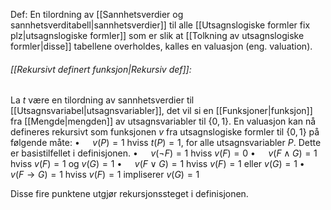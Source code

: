 Def:
En tilordning av [[Sannhetsverdier og sannhetsverditabell|sannhetsverdier]] til alle [[Utsagnslogiske formler fix plz|utsagnslogiske formler]] som er slik at [[Tolkning av utsagnslogiske formler|disse]] tabellene overholdes, kalles en valuasjon (eng. valuation).

###### [[Rekursivt definert funksjon|Rekursiv def]]:
La $t$ være en tilordning av sannhetsverdier til [[Utsagnsvariabel|utsagnsvariabler]], det vil si en [[Funksjoner|funksjon]] fra [[Mengde|mengden]] av utsagnsvariabler til $\{0,1\}$. En valuasjon kan nå defineres rekursivt som funksjonen $v$ fra utsagnslogiske formler til $\{0,1\}$ på følgende måte:
$\bullet\quad$ $v(P)=1$ hviss $t(P)=1$, for alle utsagnsvariabler $P$. Dette er basistilfellet i definisjonen.
$\bullet\quad$ $v(\neg F)=1$ hviss $v(F)=0$ 
$\bullet\quad$ $v(F\wedge G)=1$ hviss $v(F)=1$ og $v(G)=1$ 
$\bullet\quad$ $v(F\vee G)=1$ hviss $v(F)=1$ eller $v(G)=1$ 
$\bullet\quad$ $v(F\to G)=1$ hviss $v(F)=1$ impliserer $v(G)=1$ 

Disse fire punktene utgjør rekursjonssteget i definisjonen.